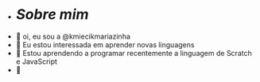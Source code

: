 - # *Sobre mim*
- 👋 oi, eu sou a  @kmiecikmariazinha
- 👀 Eu estou interessada em aprender novas linguagens
- 🌱 Estou aprendendo a programar recentemente a linguagem de Scratch e JavaScript
- 💞️ 

<!---
kmiecikmariazinha/kmiecikmariazinha is a ✨ special ✨ repository because its `README.md` (this file) appears on your GitHub profile.
You can click the Preview link to take a look at your changes.
--->
